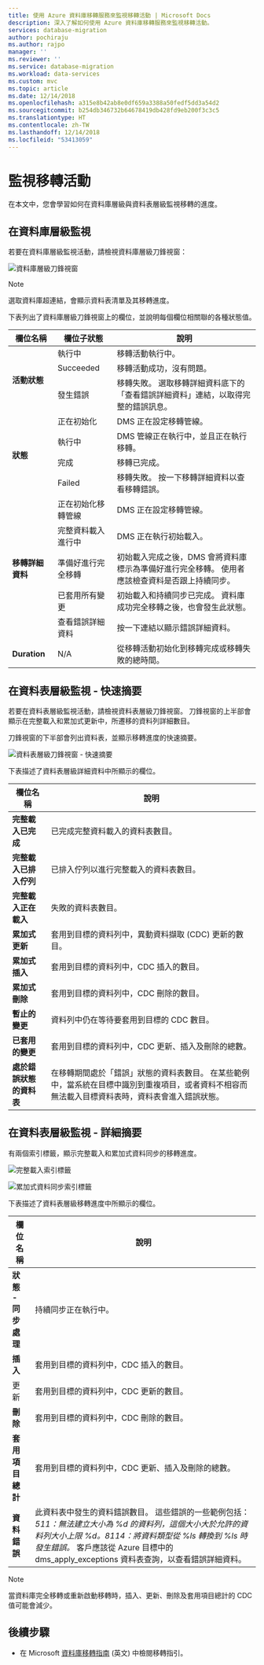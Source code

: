 ```yaml
---
title: 使用 Azure 資料庫移轉服務來監視移轉活動 | Microsoft Docs
description: 深入了解如何使用 Azure 資料庫移轉服務來監視移轉活動。
services: database-migration
author: pochiraju
ms.author: rajpo
manager: ''
ms.reviewer: ''
ms.service: database-migration
ms.workload: data-services
ms.custom: mvc
ms.topic: article
ms.date: 12/14/2018
ms.openlocfilehash: a315e8b42ab8e0df659a3388a50fedf5dd3a54d2
ms.sourcegitcommit: b254db346732b64678419db428fd9eb200f3c3c5
ms.translationtype: HT
ms.contentlocale: zh-TW
ms.lasthandoff: 12/14/2018
ms.locfileid: "53413059"
---
```

# <a name="monitor-migration-activity"></a>監視移轉活動
在本文中，您會學習如何在資料庫層級與資料表層級監視移轉的進度。

## <a name="monitor-at-the-database-level"></a>在資料庫層級監視
若要在資料庫層級監視活動，請檢視資料庫層級刀鋒視窗：

![資料庫層級刀鋒視窗](media/how-to-monitor-migration-activity/dms-database-level-blade.png)

> [!NOTE]
> 選取資料庫超連結，會顯示資料表清單及其移轉進度。

下表列出了資料庫層級刀鋒視窗上的欄位，並說明每個欄位相關聯的各種狀態值。

<table id='overview' class='overview'>
  <thead>
    <tr>
      <th class="x-hidden-focus"><strong>欄位名稱</strong></th>
      <th><strong>欄位子狀態</strong></th>
      <th><strong>說明</strong></th>
    </tr>
  </thead>
  <tbody>
    <tr>
      <td rowspan="3" class="ActivityStatus"><strong>活動狀態</strong></td>
      <td>執行中</td>
      <td>移轉活動執行中。</td>
    </tr>
    <tr>
      <td>Succeeded</td>
      <td>移轉活動成功，沒有問題。</td>
    </tr>
    <tr>
      <td>發生錯誤</td>
      <td>移轉失敗。 選取移轉詳細資料底下的「查看錯誤詳細資料」連結，以取得完整的錯誤訊息。</td>
    </tr>
    <tr>
      <td rowspan="4" class="Status"><strong>狀態</strong></td>
      <td>正在初始化</td>
      <td>DMS 正在設定移轉管線。</td>
    </tr>
    <tr>
      <td>執行中</td>
      <td>DMS 管線正在執行中，並且正在執行移轉。</td>
    </tr>
    <tr>
      <td>完成</td>
      <td>移轉已完成。</td>
    </tr>
    <tr>
      <td>Failed</td>
      <td>移轉失敗。 按一下移轉詳細資料以查看移轉錯誤。</td>
    </tr>
    <tr>
      <td rowspan="5" class="migration-details"><strong>移轉詳細資料</strong></td>
      <td>正在初始化移轉管線</td>
      <td>DMS 正在設定移轉管線。</td>
    </tr>
    <tr>
      <td>完整資料載入進行中</td>
      <td>DMS 正在執行初始載入。</td>
    </tr>
    <tr>
      <td>準備好進行完全移轉</td>
      <td>初始載入完成之後，DMS 會將資料庫標示為準備好進行完全移轉。 使用者應該檢查資料是否跟上持續同步。</td>
    </tr>
    <tr>
      <td>已套用所有變更</td>
      <td>初始載入和持續同步已完成。 資料庫成功完全移轉之後，也會發生此狀態。</td>
    </tr>
    <tr>
      <td>查看錯誤詳細資料</td>
      <td>按一下連結以顯示錯誤詳細資料。</td>
    </tr>
    <tr>
      <td rowspan="1" class="duration"><strong>Duration</strong></td>
      <td>N/A</td>
      <td>從移轉活動初始化到移轉完成或移轉失敗的總時間。</td>
    </tr>
     </tbody>
</table>

## <a name="monitor-at-table-level--quick-summary"></a>在資料表層級監視 - 快速摘要
若要在資料表層級監視活動，請檢視資料表層級刀鋒視窗。 刀鋒視窗的上半部會顯示在完整載入和累加式更新中，所遷移的資料列詳細數目。 

刀鋒視窗的下半部會列出資料表，並顯示移轉進度的快速摘要。

![資料表層級刀鋒視窗 - 快速摘要](media/how-to-monitor-migration-activity/dms-table-level-blade-summary.png)

下表描述了資料表層級詳細資料中所顯示的欄位。

| 欄位名稱        | 說明       |
| ------------- | ------------- |
| **完整載入已完成**      | 已完成完整資料載入的資料表數目。 |
| **完整載入已排入佇列**      | 已排入佇列以進行完整載入的資料表數目。      |
| **完整載入正在載入** | 失敗的資料表數目。      |
| **累加式更新**      | 套用到目標的資料列中，異動資料擷取 (CDC) 更新的數目。 |
| **累加式插入**      | 套用到目標的資料列中，CDC 插入的數目。      |
| **累加式刪除** | 套用到目標的資料列中，CDC 刪除的數目。      |
| **暫止的變更**      | 資料列中仍在等待要套用到目標的 CDC 數目。 |
| **已套用的變更**      | 套用到目標的資料列中，CDC 更新、插入及刪除的總數。      |
| **處於錯誤狀態的資料表** | 在移轉期間處於「錯誤」狀態的資料表數目。 在某些範例中，當系統在目標中識別到重複項目，或者資料不相容而無法載入目標資料表時，資料表會進入錯誤狀態。      |

## <a name="monitor-at-table-level--detailed-summary"></a>在資料表層級監視 - 詳細摘要
有兩個索引標籤，顯示完整載入和累加式資料同步的移轉進度。
    
![完整載入索引標籤](media/how-to-monitor-migration-activity/dms-full-load-tab.png)

![累加式資料同步索引標籤](media/how-to-monitor-migration-activity/dms-incremental-data-sync-tab.png)

下表描述了資料表層級移轉進度中所顯示的欄位。

| 欄位名稱        | 說明       |
| ------------- | ------------- |
| **狀態 - 同步處理**      | 持續同步正在執行中。 |
| **插入**      | 套用到目標的資料列中，CDC 插入的數目。      |
| 更新 | 套用到目標的資料列中，CDC 更新的數目。      |
| **刪除**      | 套用到目標的資料列中，CDC 刪除的數目。 |
| **套用項目總計**      | 套用到目標的資料列中，CDC 更新、插入及刪除的總數。 |
| **資料錯誤** | 此資料表中發生的資料錯誤數目。 這些錯誤的一些範例包括：*511：無法建立大小為 %d 的資料列，這個大小大於允許的資料列大小上限 %d。8114：將資料類型從 %ls 轉換到 %ls 時發生錯誤。*  客戶應該從 Azure 目標中的 dms_apply_exceptions 資料表查詢，以查看錯誤詳細資料。    |

> [!NOTE]
> 當資料庫完全移轉或重新啟動移轉時，插入、更新、刪除及套用項目總計的 CDC 值可能會減少。

## <a name="next-steps"></a>後續步驟
- 在 Microsoft [資料庫移轉指南](https://datamigration.microsoft.com/) \(英文\) 中檢閱移轉指引。